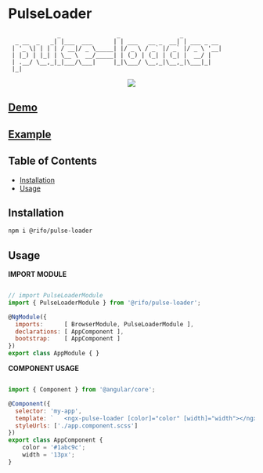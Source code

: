 # PulseLoader

```
              _                _                 _
  _ __  _   _| |___  ___      | | ___   __ _  __| | ___ _ __
 | '_ \| | | | / __|/ _ \_____| |/ _ \ / _` |/ _` |/ _ \ '__|
 | |_) | |_| | \__ \  __/_____| | (_) | (_| | (_| |  __/ |
 | .__/ \__,_|_|___/\___|     |_|\___/ \__,_|\__,_|\___|_|
 |_|
```

<p align="center">
    <img src="https://media.giphy.com/media/M9IRI3CpCTEGSvkmOw/giphy.gif">
</p>

## [Demo](https://ofirrifo.github.io/pulse-loader)

## [Example](https://stackblitz.com/edit/pulse-loader-example)

## Table of Contents

- [Installation](#installation)
- [Usage](#usage)

## Installation
```sh
npm i @rifo/pulse-loader 
```

## Usage

**IMPORT MODULE**
```js

// import PulseLoaderModule
import { PulseLoaderModule } from '@rifo/pulse-loader';

@NgModule({
  imports:      [ BrowserModule, PulseLoaderModule ],
  declarations: [ AppComponent ],
  bootstrap:    [ AppComponent ]
})
export class AppModule { }

```

**COMPONENT USAGE**
```js

import { Component } from '@angular/core';

@Component({
  selector: 'my-app',
  template: `	<ngx-pulse-loader [color]="color" [width]="width"></ngx-pulse-loader>`,
  styleUrls: ['./app.component.scss']
})
export class AppComponent {
    color = '#1abc9c';
    width = '13px';
}
```
